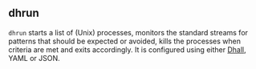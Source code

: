 ## dhrun

`dhrun` starts a list of (Unix) processes, monitors the standard streams for
patterns that should be expected or avoided, kills the processes when criteria
are met and exits accordingly. It is configured using either
[Dhall](https://dhall-lang.org/), YAML or JSON.
